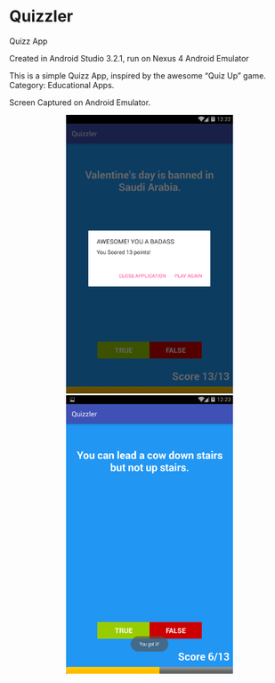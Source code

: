# Quizzler
Quizz App

Created in Android Studio 3.2.1, run on Nexus 4 Android Emulator

This is a simple Quizz App, inspired by the awesome “Quiz Up” game. Category: Educational Apps.

Screen Captured on Android Emulator.

<p align="center">
  <img src="https://github.com/kelvinator07/Quizzler/blob/master/Screenshot_2018-10-26-12-22-58.png" width="300" />
  <img src="https://github.com/kelvinator07/Quizzler/blob/master/Screenshot_2018-10-26-12-23-44.png" width="300" /> 
</p>
